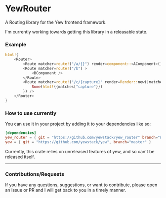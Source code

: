 # YewRouter
A Routing library for the Yew frontend framework.

I'm currently working towards getting this library in a releasable state.


### Example
```rust
html!{
    <Router>
        <Route matcher=route!("/a/{}") render=component::<AComponent>()) />
        <Route matcher=route!("/b") >
            <BComponent />
        </Route>
        <Route matcher=route!("/c/{capture}" render=Render::new(|matches: &Matches| {
            Some(html!{{matches["capture"}})
        }) />
    </Router>
}
```

### How to use currently
You can use it in your project by adding it to your dependencies like so:
```toml
[dependencies]
yew_router = { git = "https://github.com/yewstack/yew_router" branch="master" }
yew = { git = "https://github.com/yewstack/yew", branch="master" }
```
Currently, this crate relies on unreleased features of yew, and so can't be released itself.


-----
### Contributions/Requests

If you have any questions, suggestions, or want to contribute, please open an Issue or PR and I will get back to you in a timely manner.
